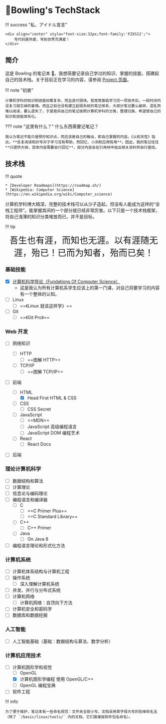 # 🎳Bowling's TechStack

<!-- prettier-ignore-start -->
!!! success "私、アイドル宣言"

    <div align="center" style="font-size:32px;font-family:'FZXS12';">
        写代码是热爱，写到世界充满爱！
    </div>
<!-- prettier-ignore-end -->

## 简介

这是 Bowling 的笔记本 📓。我想简要记录自己学过的知识、掌握的技能，搭建起自己的技术栈。关于目前正在学习的内容，请参阅 [Project 页面](Project.md)。

<!-- prettier-ignore-start -->
!!! note "初衷"

    计算机学科的知识和技能纷繁复杂，而且迭代很快。我常常面临学习完一项技术后，一段时间内没复习就忘掉的窘境。而且之前也没有建立起很系统的笔记体系，大部分笔记要么破碎、混乱而难以阅读，要么遗失了。于是我将自己的笔记按照计算机学科的分类，整理归类，希望使自己的知识和技能体系化。
<!-- prettier-ignore-end -->

<!-- prettier-ignore-start -->
??? note "这里有什么？"
    什么东西需要记笔记？

    我认为笔记不能只是照抄知识点，而应该是自己的输出，即自己掌握的内容。《认知天性》指出，**反复阅读和抄写对于学习没有帮助，而回忆、小测和应用有用**。因此，我的笔记往往**只提供大纲，具体内容需要自行回忆**，部分内容会在引用块中给出相关资料供自行查找。
<!-- prettier-ignore-end -->

## 技术栈

<!-- prettier-ignore-start -->
!!! quote

    * [Developer Roadmaps](https://roadmap.sh/)
    * [Wikipedia: Computer Science](https://en.wikipedia.org/wiki/Computer_science)
<!-- prettier-ignore-end -->

计算机学科博大精深，完整的技术栈可以从沙子造起，但没有人能成为这样的“全栈工程师”。能掌握其间的一个部分就已经非常厉害。以下只是一个技术栈框架，将自己浅薄的知识分类堆放而已，并不是目标。

<!-- prettier-ignore-start -->
!!! tip
    <div align="center" style="font-size:28px;font-family:'Zhi Mang Xing';" >
    吾生也有涯，而知也无涯。以有涯随无涯，殆已！已而为知者，殆而已矣！
    </div>
<!-- prettier-ignore-end -->

### 基础技能

-   [x] [计算机科学导论（Fundations Of Computer Science）](books/Foundations_Of_Computer_Science.md)
    -   这是我认为所有计算机系学生应该上的第一门课，对自己将要学习的内容有一个整体的认知。
-   [ ] Linux
    -   [ ] ==《Linux 就该这样学》==
-   [ ] Git
    -   [ ] ==《Git Pro》==

### Web 开发

-   [ ] 网络知识

    -   [ ] HTTP
        -   [ ] ==图解 HTTP==
    -   [ ] TCP/IP
        -   [ ] ==图解 TCP/IP==

-   [ ] 前端
    -   [ ] HTML
        -   [x] Head First HTML & CSS
    -   [ ] CSS
        -   [ ] CSS Secret
    -   [ ] JavaScript
        -   [ ] ==MDN==
        -   [ ] JavaScript 高级编程语言
        -   [ ] JavaScript DOM 编程艺术
    -   [ ] React
        -   [ ] React Docs
-   [ ] 后端

### 理论计算机科学

-   [ ] 数据结构和算法
-   [ ] 计算理论
-   [ ] 信息论与编码理论
-   [ ] 编程语言和编译器
    -   [ ] C
        -   [ ] ==C Primer Plus==
        -   [ ] ==C Standard Library==
    -   [ ] C++
        -   [ ] C++ Primer
    -   [ ] Java
        -   [ ] On Java 8
-   [ ] 编程语言理论和形式化方法

### 计算机系统

-   [ ] 计算机体系结构与计算机工程
-   [ ] 操作系统
    -   [ ] 深入理解计算机系统
-   [ ] 并发、并行与分布式系统
-   [ ] 计算机网络
    -   [ ] 计算机网络：自顶向下方法
-   [ ] 计算机安全和密码学
-   [ ] 数据库和数据挖掘

### 人工智能

-   [ ] 人工智能基础（基础：数据结构与算法、数学分析）

### 计算机应用技术

-   [ ] 计算机图形学和视觉
    -   [ ] OpenGL
    -   [x] 计算机图形学编程 使用 OpenGL/C++
    -   [ ] OpenGL 编程宝典
-   [ ] 软件工程

<!-- prettier-ignore-start -->
!!! info
    
    为了便于维护，笔记本有一些命名规范：文件夹全部小写，文档采用首字母大写的驼峰命名法（除了 `/basic/linux/tools/` 内的文档，它们直接按软件包名命名）。
<!-- prettier-ignore-end -->
